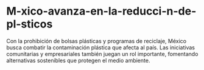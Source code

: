 # M-xico-avanza-en-la-reducci-n-de-pl-sticos
Con la prohibición de bolsas plásticas y programas de reciclaje, México busca combatir la contaminación plástica que afecta al país. Las iniciativas comunitarias y empresariales también juegan un rol importante, fomentando alternativas sostenibles que protegen el medio ambiente.
